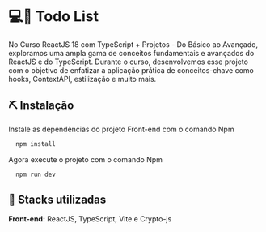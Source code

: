 # 💻📱 Todo List

No Curso ReactJS 18 com TypeScript + Projetos - Do Básico ao Avançado, exploramos uma ampla gama de conceitos fundamentais e avançados do ReactJS e do TypeScript. Durante o curso, desenvolvemos esse projeto com o objetivo de enfatizar a aplicação prática de conceitos-chave como hooks, ContextAPI, estilização e muito mais.

## ⛏️ Instalação

Instale as dependências do projeto Front-end com o comando Npm

```bash
  npm install
```
Agora execute o projeto com o comando Npm
    
```bash
  npm run dev
```

## 💎 Stacks utilizadas

**Front-end:** ReactJS, TypeScript, Vite e Crypto-js
